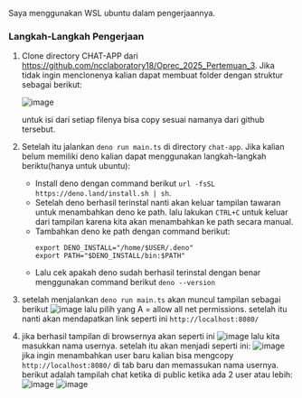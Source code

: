 Saya menggunakan WSL ubuntu dalam pengerjaannya.
### Langkah-Langkah Pengerjaan
1. Clone directory CHAT-APP dari https://github.com/ncclaboratory18/Oprec_2025_Pertemuan_3. Jika tidak ingin menclonenya kalian dapat membuat folder dengan struktur sebagai berikut:
   
   ![image](https://github.com/user-attachments/assets/6874b559-3a60-4ef5-98ef-62851fa86dd5)
   
   untuk isi dari setiap filenya bisa copy sesuai namanya dari github tersebut.
2. Setelah itu jalankan `deno run main.ts` di directory `chat-app`. Jika kalian belum memiliki deno kalian dapat menggunakan langkah-langkah beriktu(hanya untuk ubuntu):
   - Install deno dengan command berikut `url -fsSL https://deno.land/install.sh | sh`.
   - Setelah deno berhasil terinstal nanti akan keluar tampilan tawaran untuk menambahkan deno ke path. lalu lakukan `CTRL+C` untuk keluar dari tampilan karena kita akan menambahkan ke path secara manual.
   - Tambahkan deno ke path dengan command berikut:
     ```
     export DENO_INSTALL="/home/$USER/.deno"
     export PATH="$DENO_INSTALL/bin:$PATH"
     ```
   - Lalu cek apakah deno sudah berhasil terinstal dengan benar menggunakan command berikut `deno --version`
3. setelah menjalankan `deno run main.ts` akan muncul tampilan sebagai berikut
   ![image](https://github.com/user-attachments/assets/ad134539-6cb3-40e2-b0c7-1cacd6851a7c)
   lalu pilih yang A = allow all net permissions. setelah itu nanti akan mendapatkan link seperti ini `http://localhost:8080/`
4. jika berhasil tampilan di browsernya akan seperti ini
   ![image](https://github.com/user-attachments/assets/19327daf-1941-4938-9737-0ef4fb10be41)
   lalu kita masukkan nama usernya. setelah itu akan menjadi seperti ini:
   ![image](https://github.com/user-attachments/assets/2374f2f9-2c53-41c9-a2a7-55a538373751)
   jika ingin menambahkan user baru kalian bisa mengcopy `http://localhost:8080/` di tab baru dan memassukan nama usernya.
   berikut adalah tampilah chat ketika di public ketika ada 2 user atau lebih:
   ![image](https://github.com/user-attachments/assets/f7e62637-9179-4515-b341-666d914c56fd)
   ![image](https://github.com/user-attachments/assets/409f4593-be97-4ddd-96df-e492565063bc)

